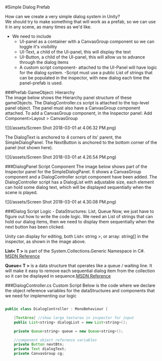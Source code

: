 #Simple Dialog Prefab

How can we create a very simple dialog system in Unity?  
We should try to make something that will work as a prefab, so we can use it in any scene, as many times as we'd like. 
- We need to include
    - UI-panel as a container with a CanvasGroup component   so we can toggle it's visibiltiy
    - UI-Text, a child of the UI-panel, this will display the text
    - UI-Button, a child of the UI-panel, this will allow us to advance through the dialog items
    - A custom script component- attached to the UI-Panel
    will have logic for the dialog system.
      -Script must use a public List of strings that can be populated in the inspector, with new dialog each time the panel-prefab is used.  

 ###Prefab GameObject: Hierarchy     
 The image below shows the Hierarchy panel structure of these gameObjects.  The DialogController.cs script is attached to the top-level panel object.  The panel must also have a CanvasGroup component attached. To add a CanvasGroup component, in the Inspector panel: Add Component>Layout > CanvasGroup
 
![](/assets/Screen Shot 2018-03-01 at 4.06.32 PM.png)

The DialogText is anchored to 4 corners of its' parent, the SimpleDialogPanel.  The NextButton is anchored to the bottom  corner of the panel (not shown here).

![](/assets/Screen Shot 2018-03-01 at 4.26.54 PM.png)

###DialogPanel Script Component 
The image below shows part of the Inspector panel for the SimpleDialogPanel.  It shows a CanvasGroup component and a DialogController script component have been added. The DialogController script has a DialogList with adjustable size, each element can hold some dialog text, which will be displayed sequentially when the scene is played.

![](/assets/Screen Shot 2018-03-01 at 4.30.08 PM.png)

###Dialog Script Logic - DataStructures: List, Queue
Now, we just have to figure out how to write the code logic. We need an List of strings that can hold our dialog items, then we need to display them sequentially when the next button has been clicked.

Unity can display for editing, both List< string >, or array: string[] in the inspector, as shown in the image above. 


**List< T >** is part of the System.Collections.Generic Namespace in C#.  [MSDN Reference](https://msdn.microsoft.com/en-us/library/6sh2ey19.aspx)


**Queue< T >** is a data structure that operates like a queue / waiting line.  It will make it easy to remove each sequential dialog item from the collection so it can be displayed in sequence.[MSDN Reference](https://msdn.microsoft.com/en-us/library/7977ey2c.aspx)

###DialogController.cs Custom Script
Below is the code where we declare the object reference variables for the dataStructures and components that we need for implementing our logic

```java

public class DialogController : MonoBehaviour {

    [TextArea] //show large textarea in inspector for input
    public List<string> dialogList = new List<string>();

    private Queue<string> queue = new Queue<string>();

    //component object reference variables
    private Button nextBtn;
    private Text dialogText;
    private CanvasGroup cg;


```




